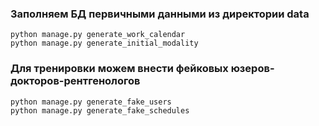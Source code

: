 ### Заполняем БД первичными данными из директории data ###
```
python manage.py generate_work_calendar
python manage.py generate_initial_modality
```
### Для тренировки можем внести фейковых юзеров-докторов-рентгенологов ###
```
python manage.py generate_fake_users
python manage.py generate_fake_schedules
```


